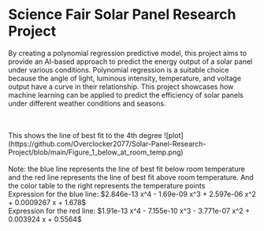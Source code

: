 # Science Fair Solar Panel Research Project

By creating a polynomial regression predictive model, this project aims to provide an AI-based approach to predict the energy output of a solar panel under various conditions. Polynomial regression is a suitable choice because the angle of light, luminous intensity, temperature, and voltage output have a curve in their relationship. This project showcases how machine learning can be applied to predict the efficiency of solar panels under different weather conditions and seasons.

<br />
<br />
This shows the line of best fit to the 4th degree
![plot](https://github.com/Overclocker2077/Solar-Panel-Research-Project/blob/main/Figure_1_below_at_room_temp.png)
<br />
<br />
Note: the blue line represents the line of best fit below room temperature and the red line represents the line of best fit above room temperature. And the color table to the right represents the temperature points<br />
Expression for the blue line:  $2.846e-13 x^4 - 1.69e-09 x^3 + 2.597e-06 x^2 + 0.0009267 x + 1.678$ <br />
Expression for the red line:  $1.91e-13 x^4 - 7.155e-10 x^3 - 3.771e-07 x^2 + 0.003924 x + 0.5564$<br />

